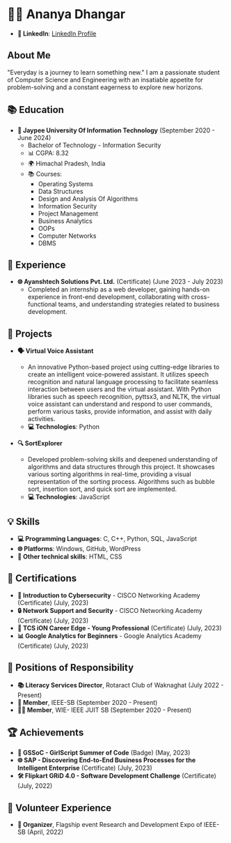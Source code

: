 # 👩‍💻 Ananya Dhangar

- **🔗 LinkedIn**: [LinkedIn Profile](https://www.linkedin.com/in/ananya-dhangar-826465220/)

## About Me

"Everyday is a journey to learn something new." I am a passionate student of Computer Science and Engineering with an insatiable appetite for problem-solving and a constant eagerness to explore new horizons.

## 📚 Education

- **🏫 Jaypee University Of Information Technology** (September 2020 - June 2024)
  - Bachelor of Technology - Information Security
  - 📊 CGPA: 8.32
  - 🌍 Himachal Pradesh, India
  - 📚 Courses:
    - Operating Systems
    - Data Structures
    - Design and Analysis Of Algorithms
    - Information Security
    - Project Management
    - Business Analytics
    - OOPs
    - Computer Networks
    - DBMS

## 🚀 Experience

- **🌐 Ayanshtech Solutions Pvt. Ltd.** (Certificate) (June 2023 - July 2023)
  - Completed an internship as a web developer, gaining hands-on experience in front-end development, collaborating with cross-functional teams, and understanding strategies related to business development.

## 🔧 Projects

- **🗣️ Virtual Voice Assistant**
  - An innovative Python-based project using cutting-edge libraries to create an intelligent voice-powered assistant. It utilizes speech recognition and natural language processing to facilitate seamless interaction between users and the virtual assistant. With Python libraries such as speech recognition, pyttsx3, and NLTK, the virtual voice assistant can understand and respond to user commands, perform various tasks, provide information, and assist with daily activities.
  - **💻 Technologies**: Python

- **🔍 SortExplorer**
  - Developed problem-solving skills and deepened understanding of algorithms and data structures through this project. It showcases various sorting algorithms in real-time, providing a visual representation of the sorting process. Algorithms such as bubble sort, insertion sort, and quick sort are implemented.
  - **💻 Technologies**: JavaScript

## 💡 Skills

- **💻 Programming Languages**: C, C++, Python, SQL, JavaScript
- **🌐 Platforms**: Windows, GitHub, WordPress
- **🎨 Other technical skills**: HTML, CSS

## 📜 Certifications

- **🔐 Introduction to Cybersecurity** - CISCO Networking Academy (Certificate) (July, 2023)
- **🔒 Network Support and Security** - CISCO Networking Academy (Certificate) (July, 2023)
- **🚀 TCS iON Career Edge - Young Professional** (Certificate) (July, 2023)
- **📊 Google Analytics for Beginners** - Google Analytics Academy (Certificate) (July, 2023)

## 🚀 Positions of Responsibility

- **📚 Literacy Services Director**, Rotaract Club of Waknaghat (July 2022 - Present)
- **🔌 Member**, IEEE-SB (September 2020 - Present)
- **👩‍💼 Member**, WIE- IEEE JUIT SB (September 2020 - Present)

## 🏆 Achievements

- **🌟 GSSoC - GirlScript Summer of Code** (Badge) (May, 2023)
- **🌐 SAP - Discovering End-to-End Business Processes for the Intelligent Enterprise** (Certificate) (July, 2023)
- **🛠️ Flipkart GRiD 4.0 - Software Development Challenge** (Certificate) (July, 2022)

## 🤝 Volunteer Experience

- **📆 Organizer**, Flagship event Research and Development Expo of IEEE-SB (April, 2022)
